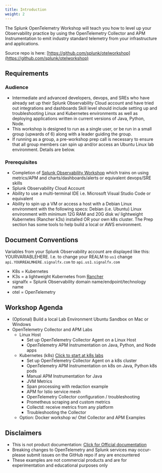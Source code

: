 ```yaml
---
title: Introduction
weight: 2
---
```


The Splunk OpenTelemetry Workshop will teach you how to level up your Observability practice by using the OpenTelemetry Collector and APM Instrumentation to emit industry standard telemetry from your infrastructure and applications.

Source repo is here: [https://github.com/splunk/otelworkshop](https://github.com/splunk/otelworkshop)

## Requirements

### Audience

- Intermediate and advanced developers, devops, and SREs who have already set up their Splunk Observability Cloud account and have tried out integrations and dashboards Skill level should include setting up and troubleshooting Linux and Kubernetes environments as well as deploying applications written in current versions of Java, Python, Node.
- This workshop is designed to run as a single user, or be run in a small group (upwards of 6) along with a leader guiding the group.
- If running as a group, a pre-workshop prep call is necessary to ensure that all group members can spin up and/or access an Ubuntu Linux lab environment. Details are below.

### Prerequisites

- Completion of [Splunk Observability Workshop](https://splunk.github.io/observability-workshop/latest/) which trains on using metrics/APM and charts/dashboards/alerts or equivalent devops/SRE skills
- Splunk Observability Cloud Account
- Ability to use a multi-terminal IDE i.e. Microsoft Visual Studio Code or equivalent
- Ability to spin up a VM or access a host with a Debian Linux environment with the following specs: Debian (i.e. Ubuntu) Linux environment with minimum 12G RAM and 20G disk w/ lightweight Kubernetes (Rancher k3s) installed OR your own k8s cluster. The Prep section has some tools to help build a local or AWS environment.

## Document Conventions

Variables from your Splunk Observability account are displayed like this: YOURVARIABLEHERE.
I.e. to change your REALM to `us1` change `api.YOURREALMHERE.signalfx.com` to `api.us1.signalfx.com`  

- K8s = Kubernetes
- K3s = a lightweight Kubernetes from [Rancher](https://www.k3s.io)
- signalfx = Splunk Observability domain name/endpoint/technology name
- otel = OpenTelemetry

## Workshop Agenda

- (Optional) Build a local Lab Environment Ubuntu Sandbox on Mac or Windows
- OpenTelemetry Collector and APM Labs
  - Linux Host
    - Set up OpenTelemetry Collector Agent on a Linux Host
    - OpenTelemetry APM Instrumentation on Java, Python, and Node apps
  - Kubernetes (k8s) [Click to start at k8s labs](../apm/k8s)
    - Set up OpenTelemetry Collector Agent on a k8s cluster
    - OpenTelemetry APM Instrumentation on k8s on Java, Python k8s pods
    - Manual APM Instrumentation for Java
    - JVM Metrics
    - Span processing with redaction example
    - APM for Istio service mesh
    - OpenTelemetry Collector configuration / troubleshooting
    - Prometheus scraping and custom metrics
    - Collectd: receive metrics from any platform
    - Troubleshooting the Collector
  - Option: Docker workshop w/ Otel Collector and APM Examples

## Disclaimers

- This is not product documentation: [Click for Official documentation](https://docs.splunk.com/Observability)
- Breaking changes to OpenTelemetry and Splunk services may occur- please submit issues on the GitHub repo if any are encountered
- These examples are not commercial products and are for experimentation and educational purposes only